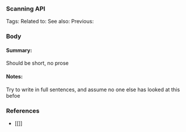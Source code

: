 ### Scanning API
Tags: 
Related to: 
See also: 
Previous:

### Body
#### **Summary**: 
Should be short, no prose

#### **Notes**:
Try to write in full sentences, and assume no one else has looked at this befoe

### References
- [[]]
